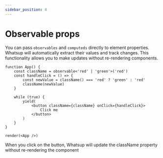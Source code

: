 ```yaml
---
sidebar_position: 4
---
```


# Observable props

You can pass `observables` and `computeds` directly to element properties. Whatsup will automatically extract their values and track changes. This functionality allows you to make updates without re-rendering components.

```tsx
function App() {
    const className = observable<'red' | 'green'>('red')
    const handleClick = () => {
        const newValue = className() === 'red' ? 'green' : 'red'
        className(newValue)
    }

    while (true) {
        yield(
            <button className={className} onClick={handleClick}>
                Click me
            </button>
        )
    }
}

render(<App />)
```

When you click on the button, Whatsup will update the className property without re-rendering the <App /> component
